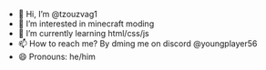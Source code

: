 - 👋 Hi, I’m @tzouzvag1
- 👀 I’m interested in minecraft moding
- 🌱 I’m currently learning html/css/js
- 📫 How to reach me? By dming me on discord @youngplayer56
- 😄 Pronouns: he/him
  

<!---
tzouzvag1/tzouzvag1 is a ✨ special ✨ repository because its `README.md` (this file) appears on your GitHub profile.
You can click the Preview link to take a look at your changes.
--->
